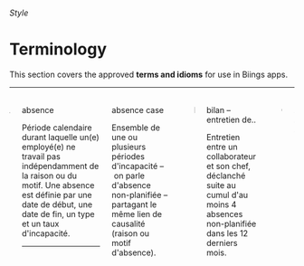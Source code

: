 <h6 class="subtitle is-5 has-text-grey">Style</h6><h1 class="title is-serif is-1 has-text-weight-bold">Terminology</h1>
<p class="subtitle is-5">
    This section covers the approved <strong>terms and idioms</strong> for use in Biings apps.</span>
</p>

<hr class="is-large is-visible">

<br>

<div class="columns is-multiline">
    <div class="column is-2 is-size-2 has-text-weight-light has-text-primary">A</div>
    <div class="column is-10 is-full-mobile">
        <div class="title is-4 is-serif is-spaced">absence</div>
        <p class="subtitle is-6 has-text-grey-darker">
            Période calendaire durant laquelle un(e) employé(e) ne travail pas indépendamment de la raison ou du motif. Une absence est définie par une date de début, une date de fin, un type et un taux d'incapacité.
        </p>
        <hr class="is-smaller">
    </div>
    <div class="column is-10 is-offset-2 is-full-mobile">
        <div class="title is-4 is-serif is-spaced">absence case</div>
        <p class="subtitle is-6 has-text-grey-darker">
            Ensemble de une ou plusieurs périodes d'incapacité – on parle d'absence non-planifiée – partagant le même lien de causalité (raison ou motif d'absence).
        </p>
    </div>
    <div class="column is-12"><hr class="is-visible"></div>
    <div class="column is-2 is-size-2 has-text-weight-light has-text-primary">B</div>
    <div class="column is-10 is-full-mobile">
        <div class="title is-4 is-serif is-spaced">bilan – entretien de..</div>
        <p class="subtitle is-6 has-text-grey-darker">
            Entretien entre un collaborateur et son chef, déclanché suite au cumul d'au moins 4 absences non-planifiée dans les 12 derniers mois.
        </p>
    </div>
    <div class="column is-12"><hr class="is-visible"></div>
    <div class="column is-2 is-size-2 has-text-weight-light has-text-primary">C</div>
    <div class="column is-10 is-full-mobile">
        ...
    </div>
</div>
